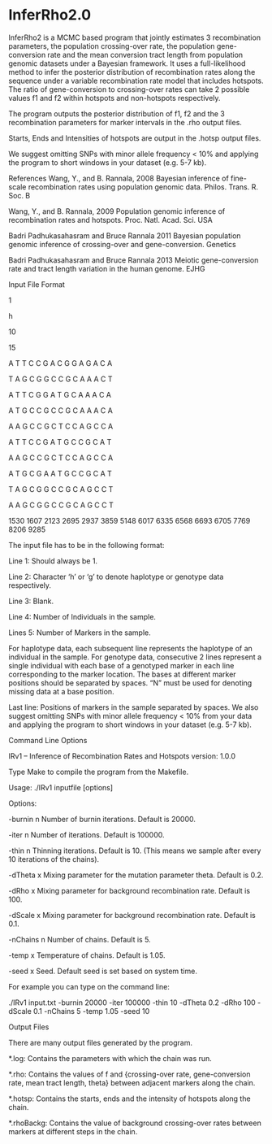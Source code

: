 # InferRho2.0

InferRho2 is a MCMC based program that jointly estimates 3 recombination parameters, the population crossing-over rate, the population gene-conversion rate and the mean conversion tract length from population genomic datasets under a Bayesian framework. It uses a full-likelihood method to infer the posterior distribution of recombination rates along the sequence under a variable recombination rate model that includes hotspots. The ratio of gene-conversion to crossing-over rates can take 2 possible values f1 and f2 within hotspots and non-hotspots respectively.

The program outputs the posterior distribution of f1, f2 and the 3 recombination parameters for marker intervals in the .rho output files.

Starts, Ends and Intensities of hotspots are output in the .hotsp output files.

We suggest omitting SNPs with minor allele frequency < 10% and applying the program to short windows in your dataset (e.g. 5-7 kb).





References
Wang, Y., and B. Rannala, 2008 Bayesian inference of fine-scale recombination rates using population genomic data. Philos. Trans. R. Soc. B


Wang, Y., and B. Rannala, 2009 Population genomic inference of recombination rates and hotspots. Proc. Natl. Acad. Sci. USA


Badri Padhukasahasram and Bruce Rannala 2011 Bayesian population genomic inference of crossing-over and gene-conversion. Genetics


Badri Padhukasahasram and Bruce Rannala 2013 Meiotic gene-conversion rate and tract  length variation in the human genome. EJHG


Input File Format


1

h

10

15

A T T C C G A C G G A G A C A

T A G C G G C C G C A A A C T

A T T C G G A T G C A A A C A

A T G C C G C C G C A A A C A

A A G C C G C T C C A G C C A

A T T C C G A T G C C G C A T

A A G C C G C T C C A G C C A

A T G C G A A T G C C G C A T

T A G C G G C C G C A G C C T

A A G C G G C C G C A G C C T

1530 1607 2123 2695 2937 3859 5148 6017 6335 6568 6693 6705 7769 8206 9285




The input file has to be in the following format:

Line 1: Should always be 1.

Line 2: Character ‘h’ or ‘g’ to denote haplotype or genotype data respectively.

Line 3: Blank.

Line 4: Number of Individuals in the sample.

Lines 5: Number of Markers in the sample.

For haplotype data, each subsequent line represents the haplotype of an individual in the sample.
For genotype data, consecutive 2 lines represent a single individual with each base of a genotyped marker in each line corresponding to the marker location.
The bases at different marker positions should be separated by spaces. “N” must be used for denoting missing data at a base position.

Last line: Positions of markers in the sample separated by spaces.
We also suggest omitting SNPs with minor allele frequency < 10% from your data and applying the program to short windows in your dataset (e.g. 5-7 kb).

Command Line Options

IRv1 – Inference of Recombination Rates and Hotspots version: 1.0.0

Type Make to compile the program from the Makefile.

Usage: ./IRv1   inputfile    [options]

Options:

-burnin n Number of burnin iterations. Default is 20000.

-iter n Number of iterations. Default is 100000.

-thin n Thinning iterations. Default is 10. (This means we sample after every 10 iterations of the chains).

-dTheta x Mixing parameter for the mutation parameter theta. Default is 0.2.

-dRho x Mixing parameter for background recombination rate. Default is 100.

-dScale x Mixing parameter for background recombination rate. Default is 0.1.

-nChains n Number of chains. Default is 5.

-temp x Temperature of chains. Default is 1.05.

-seed x Seed. Default seed is set based on system time.

For example you can type on the command line:

./IRv1 input.txt -burnin 20000 -iter 100000 -thin 10 -dTheta 0.2 -dRho 100 -dScale 0.1 -nChains 5 -temp 1.05 -seed 10

Output Files

There are many output files generated by the program.

*.log: Contains the parameters with which the chain was run.

*.rho: Contains the values of f and {crossing-over rate, gene-conversion rate, mean tract length, theta} between adjacent markers along the chain.

*.hotsp: Contains the starts, ends and the intensity of hotspots along the chain.

*.rhoBackg: Contains the value of background crossing-over rates between markers at different steps in the chain.

